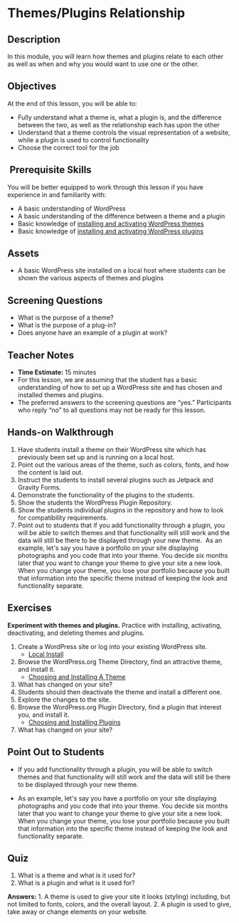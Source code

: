 # Themes/Plugins Relationship

## Description

In this module, you will learn how themes and plugins relate to each other as well as when and why you would want to use one or the other.

## Objectives

At the end of this lesson, you will be able to:

*   Fully understand what a theme is, what a plugin is, and the difference between the two, as well as the relationship each has upon the other
*   Understand that a theme controls the visual representation of a website, while a plugin is used to control functionality
*   Choose the correct tool for the job

##  Prerequisite Skills

You will be better equipped to work through this lesson if you have experience in and familiarity with:

*   A basic understanding of WordPress
*   A basic understanding of the difference between a theme and a plugin
*   Basic knowledge of [installing and activating WordPress themes](https://github.com/wptrainingteam/choosing-and-installing-themes)
*   Basic knowledge of [installing and activating WordPress plugins](https://github.com/wptrainingteam/choosing-and-installing-plugins)

## Assets

*   A basic WordPress site installed on a local host where students can be shown the various aspects of themes and plugins

## Screening Questions

*   What is the purpose of a theme?
*   What is the purpose of a plug-in?
*   Does anyone have an example of a plugin at work?

## Teacher Notes

*   **Time Estimate:** 15 minutes
*   For this lesson, we are assuming that the student has a basic understanding of how to set up a WordPress site and has chosen and installed themes and plugins.
*   The preferred answers to the screening questions are “yes.” Participants who reply “no” to all questions may not be ready for this lesson.

## Hands-on Walkthrough

1.  Have students install a theme on their WordPress site which has previously been set up and is running on a local host.
2.  Point out the various areas of the theme, such as colors, fonts, and how the content is laid out.
3.  Instruct the students to install several plugins such as Jetpack and Gravity Forms.
4.  Demonstrate the functionality of the plugins to the students.
5.  Show the students the WordPress Plugin Repository.
6.  Show the students individual plugins in the repository and how to look for compatibility requirements.
7.  Point out to students that if you add functionality through a plugin, you will be able to switch themes and that functionality will still work and the data will still be there to be displayed through your new theme.  As an example, let's say you have a portfolio on your site displaying photographs and you code that into your theme. You decide six months later that you want to change your theme to give your site a new look. When you change your theme, you lose your portfolio because you built that information into the specific theme instead of keeping the look and functionality separate.

## Exercises

**Experiment with themes and plugins.** Practice with installing, activating, deactivating, and deleting themes and plugins.

1.  Create a WordPress site or log into your existing WordPress site.
    *   [Local Install](https://github.com/wptrainingteam/local-install)
2.  Browse the WordPress.org Theme Directory, find an attractive theme, and install it.
    *   [Choosing and Installing A Theme](hhttps://github.com/wptrainingteam/choosing-and-installing-themes)
3.  What has changed on your site?
4.  Students should then deactivate the theme and install a different one.
5.  Explore the changes to the site.
6.  Browse the WordPress.org Plugin Directory, find a plugin that interest you, and install it.
    *   [Choosing and Installing Plugins](https://github.com/wptrainingteam/choosing-and-installing-plugins)
7.  What has changed on your site?

## Point Out to Students

*   If you add functionality through a plugin, you will be able to switch themes and that functionality will still work and the data will still be there to be displayed through your new theme.

*   As an example, let's say you have a portfolio on your site displaying photographs and you code that into your theme. You decide six months later that you want to change your theme to give your site a new look. When you change your theme, you lose your portfolio because you built that information into the specific theme instead of keeping the look and functionality separate.

## Quiz

1.  What is a theme and what is it used for?
2.  What is a plugin and what is it used for?

**Answers:** 1\. A theme is used to give your site it looks (styling) including, but not limited to fonts, colors, and the overall layout. 2\. A plugin is used to give, take away or change elements on your website.
